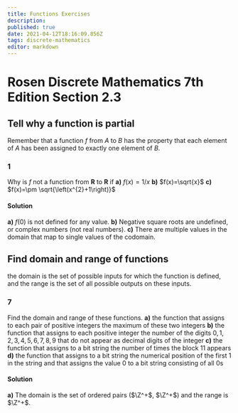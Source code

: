 ```yaml
---
title: Functions Exercises
description: 
published: true
date: 2021-04-12T18:16:09.856Z
tags: discrete-mathematics
editor: markdown
---
```


# Rosen Discrete Mathematics 7th Edition Section 2.3

## Tell why a function is partial
Remember that a function $f$ from $A$ to $B$ has the property that each element of $A$ has been assigned to exactly one element of $B$.
### 1 
Why is $f$ not a function from $\mathbf{R}$ to $\mathbf{R}$ if 
**a)** $f(x)=1 / x$
**b)** $f(x)=\sqrt{x}$
**c)** $f(x)=\pm \sqrt{\left(x^{2}+1\right)}$

#### Solution
**a)** $f(0)$ is not defined for any value.
**b)** Negative square roots are undefined, or complex numbers (not real numbers).
**c)** There are multiple values in the domain that map to single values of the codomain. 

## Find domain and range of functions
the domain is the set of possible inputs for which the function is defined, and the range is the
set of all possible outputs on these inputs.
### 7 
Find the domain and range of these functions.
**a)** the function that assigns to each pair of positive integers
the maximum of these two integers
**b)** the function that assigns to each positive integer the
number of the digits $0, 1, 2, 3, 4, 5, 6, 7, 8, 9$ that do
not appear as decimal digits of the integer
**c)** the function that assigns to a bit string the number of
times the block $11$ appears
**d)** the function that assigns to a bit string the numerical
position of the first $1$ in the string and that assigns the
value $0$ to a bit string consisting of all $0$s
#### Solution
**a)** The domain is the set of ordered pairs ($\Z^+$, $\Z^+$) and the range is $\Z^+$.